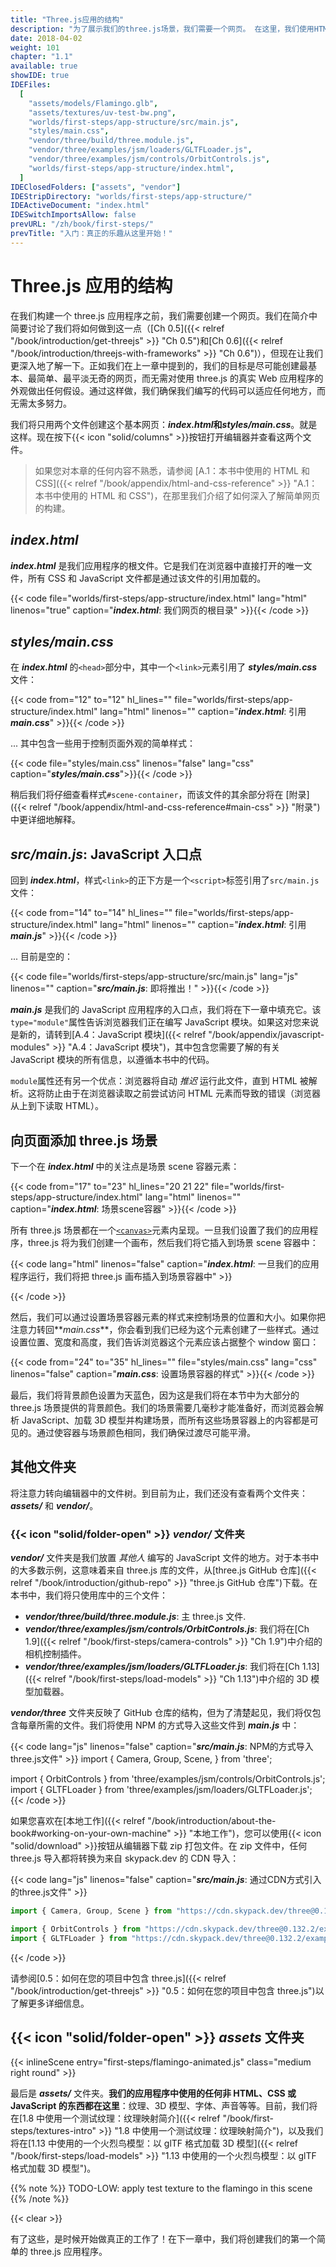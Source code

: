 ```yaml
---
title: "Three.js应用的结构"
description: "为了展示我们的three.js场景，我们需要一个网页。 在这里，我们使用HTML和CSS创建一个基本页面。 但是，我们将从这个简单的页面开始逐步的构建我们的three.js应用程序，以便您可以轻松地将其与React或Vue等框架集成，而不仅仅是个简单的页面。"
date: 2018-04-02
weight: 101
chapter: "1.1"
available: true
showIDE: true
IDEFiles:
  [
    "assets/models/Flamingo.glb",
    "assets/textures/uv-test-bw.png",
    "worlds/first-steps/app-structure/src/main.js",
    "styles/main.css",
    "vendor/three/build/three.module.js",
    "vendor/three/examples/jsm/loaders/GLTFLoader.js",
    "vendor/three/examples/jsm/controls/OrbitControls.js",
    "worlds/first-steps/app-structure/index.html",
  ]
IDEClosedFolders: ["assets", "vendor"]
IDEStripDirectory: "worlds/first-steps/app-structure/"
IDEActiveDocument: "index.html"
IDESwitchImportsAllow: false
prevURL: "/zh/book/first-steps/"
prevTitle: "入门：真正的乐趣从这里开始！"
---
```


# Three.js 应用的结构

在我们构建一个 three.js 应用程序之前，我们需要创建一个网页。我们在简介中简要讨论了我们将如何做到这一点（[Ch 0.5]({{< relref "/book/introduction/get-threejs" >}} "Ch 0.5")和[Ch 0.6]({{< relref "/book/introduction/threejs-with-frameworks" >}} "Ch 0.6")），但现在让我们更深入地了解一下。正如我们在上一章中提到的，我们的目标是尽可能创建最基本、最简单、最平淡无奇的网页，而无需对使用 three.js 的真实 Web 应用程序的外观做出任何假设。通过这样做，我们确保我们编写的代码可以适应任何地方，而无需太多努力。

我们将只用两个文件创建这个基本网页：**_index.html_**和**_styles/main.css_**。就是这样。现在按下{{< icon "solid/columns" >}}按钮打开编辑器并查看这两个文件。

> 如果您对本章的任何内容不熟悉，请参阅 [A.1：本书中使用的 HTML 和 CSS]({{< relref "/book/appendix/html-and-css-reference" >}} "A.1：本书中使用的 HTML 和 CSS")，在那里我们介绍了如何深入了解简单网页的构建。

## _**index.html**_

_**index.html**_ 是我们应用程序的根文件。它是我们在浏览器中直接打开的唯一文件，所有 CSS 和 JavaScript 文件都是通过该文件的引用加载的。

{{< code file="worlds/first-steps/app-structure/index.html" lang="html" linenos="true" caption="_**index.html**_: 我们网页的根目录" >}}{{< /code >}}

## _**styles/main.css**_

在 _**index.html**_ 的`<head>`部分中，其中一个`<link>`元素引用了 _**styles/main.css**_ 文件：

{{< code from="12" to="12" hl_lines="" file="worlds/first-steps/app-structure/index.html" lang="html" linenos="" caption="_**index.html**_: 引用 _**main.css**_" >}}{{< /code >}}

... 其中包含一些用于控制页面外观的简单样式：

{{< code file="styles/main.css" linenos="false" lang="css" caption="_**styles/main.css**_">}}{{< /code >}}

稍后我们将仔细查看样式`#scene-container`，而该文件的其余部分将在 [附录]({{< relref "/book/appendix/html-and-css-reference#main-css" >}} "附录") 中更详细地解释。

## _**src/main.js**_: JavaScript 入口点

回到 _**index.html**_，样式`<link>`的正下方是一个`<script>`标签引用了`src/main.js`文件：

{{< code from="14" to="14" hl_lines="" file="worlds/first-steps/app-structure/index.html" lang="html" linenos="" caption="_**index.html**_: 引用 _**main.js**_" >}}{{< /code >}}

... 目前是空的：

{{< code file="worlds/first-steps/app-structure/src/main.js" lang="js" linenos=""
caption="_**src/main.js**_: 即将推出！" >}}{{< /code >}}

_**main.js**_ 是我们的 JavaScript 应用程序的入口点，我们将在下一章中填充它。该`type="module"`属性告诉浏览器我们正在编写 JavaScript 模块。如果这对您来说是新的，请转到[A.4：JavaScript 模块]({{< relref "/book/appendix/javascript-modules" >}} "A.4：JavaScript 模块")，其中包含您需要了解的有关 JavaScript 模块的所有信息，以遵循本书中的代码。

`module`属性还有另一个优点：浏览器将自动 _推迟_ 运行此文件，直到 HTML 被解析。这将防止由于在浏览器读取之前尝试访问 HTML 元素而导致的错误（浏览器从上到下读取 HTML）。

## 向页面添加 three.js 场景

下一个在 _**index.html**_ 中的关注点是场景 scene 容器元素：

{{< code from="17" to="23" hl_lines="20 21 22" file="worlds/first-steps/app-structure/index.html" lang="html" linenos="" caption="_**index.html**_: 场景scene容器" >}}{{< /code >}}

所有 three.js 场景都在一个[`<canvas>`](https://developer.mozilla.org/en-US/docs/Web/HTML/Element/canvas)元素内呈现。一旦我们设置了我们的应用程序，three.js 将为我们创建一个画布，然后我们将它插入到场景 scene 容器中：

{{< code lang="html" linenos="false" caption="_**index.html**_: 一旦我们的应用程序运行，我们将把 three.js 画布插入到场景容器中" >}}

<div id="scene-container">
  <canvas></canvas>
</div>
{{< /code >}}

然后，我们可以通过设置场景容器元素的样式来控制场景的位置和大小。如果你把注意力转回**_main.css_**，你会看到我们已经为这个元素创建了一些样式。通过设置位置、宽度和高度，我们告诉浏览器这个元素应该占据整个 window 窗口：

{{< code from="24" to="35" hl_lines="" file="styles/main.css" lang="css" linenos="false" caption="_**main.css**_: 设置场景容器的样式" >}}{{< /code >}}

最后，我们将背景颜色设置为天蓝色，因为这是我们将在本节中为大部分的 three.js 场景提供的背景颜色。我们的场景需要几毫秒才能准备好，而浏览器会解析 JavaScript、加载 3D 模型并构建场景，而所有这些场景容器上的内容都是可见的。通过使容器与场景颜色相同，我们确保过渡尽可能平滑。

## 其他文件夹

将注意力转向编辑器中的文件树。到目前为止，我们还没有查看两个文件夹：_**assets/**_ 和 _**vendor/**_。

### {{< icon "solid/folder-open" >}} _**vendor/**_ 文件夹

_**vendor/**_ 文件夹是我们放置 _其他人_ 编写的 JavaScript 文件的地方。对于本书中的大多数示例，这意味着来自 three.js 库的文件，从[three.js GitHub 仓库]({{< relref "/book/introduction/github-repo" >}} "three.js GitHub 仓库")下载。在本书中，我们将只使用库中的三个文件：

- _**vendor/three/build/three.module.js**_: 主 three.js 文件.
- _**vendor/three/examples/jsm/controls/OrbitControls.js**_: 我们将在[Ch 1.9]({{< relref "/book/first-steps/camera-controls" >}} "Ch 1.9")中介绍的相机控制插件。
- _**vendor/three/examples/jsm/loaders/GLTFLoader.js**_: 我们将在[Ch 1.13]({{< relref "/book/first-steps/load-models" >}} "Ch 1.13")中介绍的 3D 模型加载器。

_**vendor/three**_ 文件夹反映了 GitHub 仓库的结构，但为了清楚起见，我们将仅包含每章所需的文件。我们将使用 NPM 的方式导入这些文件到 _**main.js**_ 中：

{{< code lang="js" linenos="false" caption="_**src/main.js**_: NPM的方式导入three.js文件" >}}
import {
Camera,
Group,
Scene,
} from 'three';

import { OrbitControls } from 'three/examples/jsm/controls/OrbitControls.js';
import { GLTFLoader } from 'three/examples/jsm/loaders/GLTFLoader.js';
{{< /code >}}

如果您喜欢在[本地工作]({{< relref "/book/introduction/about-the-book#working-on-your-own-machine" >}} "本地工作")，您可以使用{{< icon "solid/download" >}}按钮从编辑器下载 zip 打包文件。在 zip 文件中，任何 three.js 导入都将转换为来自 skypack.dev 的 CDN 导入：

{{< code lang="js" linenos="false" caption="_**src/main.js**_: 通过CDN方式引入的three.js文件" >}}

```js
import { Camera, Group, Scene } from "https://cdn.skypack.dev/three@0.132.2";

import { OrbitControls } from "https://cdn.skypack.dev/three@0.132.2/examples/jsm/controls/OrbitControls.js?module";
import { GLTFLoader } from "https://cdn.skypack.dev/three@0.132.2/examples/jsm/loaders/GLTFLoader.js?module";
```

{{< /code >}}

请参阅[0.5：如何在您的项目中包含 three.js]({{< relref "/book/introduction/get-threejs" >}} "0.5：如何在您的项目中包含 three.js")以了解更多详细信息。

## {{< icon "solid/folder-open" >}} _**assets**_ 文件夹

{{< inlineScene entry="first-steps/flamingo-animated.js" class="medium right round" >}}

最后是 _**assets/**_ 文件夹。**我们的应用程序中使用的任何非 HTML、CSS 或 JavaScript 的东西都在这里**：纹理、3D 模型、字体、声音等等。目前，我们将在[1.8 中使用一个测试纹理：纹理映射简介]({{< relref "/book/first-steps/textures-intro" >}} "1.8 中使用一个测试纹理：纹理映射简介")，以及我们将在[1.13 中使用的一个火烈鸟模型：以 glTF 格式加载 3D 模型]({{< relref "/book/first-steps/load-models" >}} "1.13 中使用的一个火烈鸟模型：以 glTF 格式加载 3D 模型")。

{{% note %}}
TODO-LOW: apply test texture to the flamingo in this scene
{{% /note %}}

{{< clear >}}

有了这些，是时候开始做真正的工作了！在下一章中，我们将创建我们的第一个简单的 three.js 应用程序。
